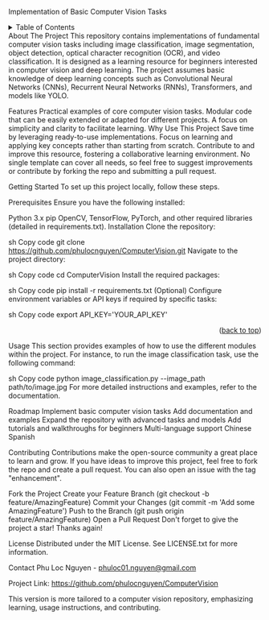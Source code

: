 Implementation of Basic Computer Vision Tasks
<!-- TABLE OF CONTENTS -->
<details>
  <summary>Table of Contents</summary>
  <ol>
    <li>
      <a href="#about-the-project">About The Project</a>
      <ul>
        <li><a href="#built-with">Built With</a></li>
      </ul>
    </li>
    <li>
      <a href="#getting-started">Getting Started</a>
      <ul>
        <li><a href="#prerequisites">Prerequisites</a></li>
        <li><a href="#installation">Installation</a></li>
      </ul>
    </li>
    <li><a href="#usage">Usage</a></li>
    <li><a href="#roadmap">Roadmap</a></li>
    <li><a href="#contributing">Contributing</a></li>
    <li><a href="#license">License</a></li>
    <li><a href="#contact">Contact</a></li>
  </ol>
</details>
<!-- ABOUT THE PROJECT -->
About The Project
This repository contains implementations of fundamental computer vision tasks including image classification, image segmentation, object detection, optical character recognition (OCR), and video classification. It is designed as a learning resource for beginners interested in computer vision and deep learning. The project assumes basic knowledge of deep learning concepts such as Convolutional Neural Networks (CNNs), Recurrent Neural Networks (RNNs), Transformers, and models like YOLO.

Features
Practical examples of core computer vision tasks.
Modular code that can be easily extended or adapted for different projects.
A focus on simplicity and clarity to facilitate learning.
Why Use This Project
Save time by leveraging ready-to-use implementations.
Focus on learning and applying key concepts rather than starting from scratch.
Contribute to and improve this resource, fostering a collaborative learning environment.
No single template can cover all needs, so feel free to suggest improvements or contribute by forking the repo and submitting a pull request.

<!-- GETTING STARTED -->
Getting Started
To set up this project locally, follow these steps.

Prerequisites
Ensure you have the following installed:

Python 3.x
pip
OpenCV, TensorFlow, PyTorch, and other required libraries (detailed in requirements.txt).
Installation
Clone the repository:

sh
Copy code
git clone https://github.com/phulocnguyen/ComputerVision.git
Navigate to the project directory:

sh
Copy code
cd ComputerVision
Install the required packages:

sh
Copy code
pip install -r requirements.txt
(Optional) Configure environment variables or API keys if required by specific tasks:

sh
Copy code
export API_KEY='YOUR_API_KEY'
<p align="right">(<a href="#readme-top">back to top</a>)</p>
<!-- USAGE EXAMPLES -->
Usage
This section provides examples of how to use the different modules within the project. For instance, to run the image classification task, use the following command:

sh
Copy code
python image_classification.py --image_path path/to/image.jpg
For more detailed instructions and examples, refer to the documentation.

<!-- ROADMAP -->
Roadmap
 Implement basic computer vision tasks
 Add documentation and examples
 Expand the repository with advanced tasks and models
 Add tutorials and walkthroughs for beginners
 Multi-language support
 Chinese
 Spanish
<!-- CONTRIBUTING -->
Contributing
Contributions make the open-source community a great place to learn and grow. If you have ideas to improve this project, feel free to fork the repo and create a pull request. You can also open an issue with the tag "enhancement".

Fork the Project
Create your Feature Branch (git checkout -b feature/AmazingFeature)
Commit your Changes (git commit -m 'Add some AmazingFeature')
Push to the Branch (git push origin feature/AmazingFeature)
Open a Pull Request
Don't forget to give the project a star! Thanks again!

<!-- LICENSE -->
License
Distributed under the MIT License. See LICENSE.txt for more information.

<!-- CONTACT -->
Contact
Phu Loc Nguyen - phuloc01.nguyen@gmail.com

Project Link: https://github.com/phulocnguyen/ComputerVision

This version is more tailored to a computer vision repository, emphasizing learning, usage instructions, and contributing.
